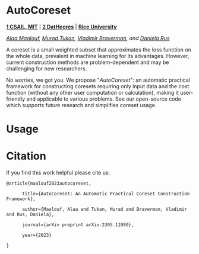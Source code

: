 # AutoCoreset

**[1 CSAIL, MIT](https://www.csail.mit.edu/)**  | **[2 DatHeores](https://dataheroes.ai/)**  | **[Rice University](https://www.rice.edu/)**

*[Alaa Maalouf](https://scholar.google.com/citations?user=6r72e-MAAAAJ&hl=en), [Murad Tukan](https://scholar.google.com/citations?user=721xaz0AAAAJ&hl=en), [Vladimir Braverman](https://scholar.google.com/citations?user=DTthB48AAAAJ&hl=en), and [Daniela Rus](https://danielarus.csail.mit.edu/)*



A coreset is a small weighted subset that approximates the loss function on the whole data, prevalent in machine learning for its advantages. However, current construction methods are problem-dependent and may be challenging for new researchers.

No worries, we got you. We propose "*AutoCoreset*": an automatic practical framework for constructing coresets requiring only input data and the cost function (without any other user computation or calculation), making it user-friendly and applicable to various problems. See our open-source code which supports future research and simplifies coreset usage.

# Usage


# Citation


If you find this work helpful please cite us:

    @article{maalouf2023autocoreset,

          title={AutoCoreset: An Automatic Practical Coreset Construction Framework},
  
          author={Maalouf, Alaa and Tukan, Murad and Braverman, Vladimir and Rus, Daniela},
  
          journal={arXiv preprint arXiv:2305.11980},
  
          year={2023}

    }
